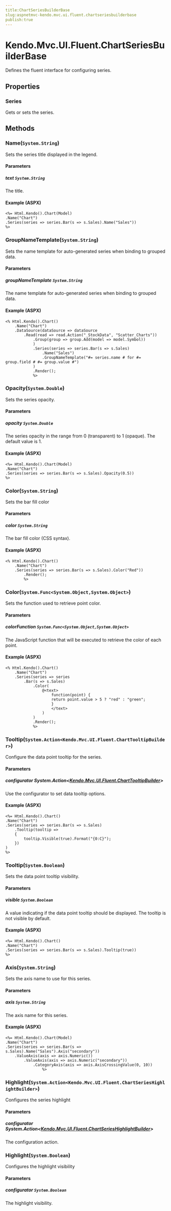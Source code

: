 ```yaml
---
title:ChartSeriesBuilderBase
slug:aspnetmvc-kendo.mvc.ui.fluent.chartseriesbuilderbase
publish:true
---
```


# Kendo.Mvc.UI.Fluent.ChartSeriesBuilderBase
Defines the fluent interface for configuring series.


## Properties
### Series
Gets or sets the series.



## Methods

### Name(`System.String`)
Sets the series title displayed in the legend.


#### Parameters

##### text `System.String`
The title.




#### Example (ASPX)
    <%= Html.Kendo().Chart(Model)
    .Name("Chart")
    .Series(series => series.Bar(s => s.Sales).Name("Sales"))
    %>


### GroupNameTemplate(`System.String`)
Sets the name template for auto-generated series when binding to grouped data.


#### Parameters

##### groupNameTemplate `System.String`
The name template for auto-generated series when binding to grouped data.




#### Example (ASPX)
    <% Html.Kendo().Chart()
        .Name("Chart")
        .DataSource(dataSource => dataSource
            .Read(read => read.Action("_StockData", "Scatter_Charts"))
                .Group(group => group.Add(model => model.Symbol))
                )
                .Series(series => series.Bar(s => s.Sales)
                    .Name("Sales")
                    .GroupNameTemplate("#= series.name # for #= group.field # #= group.value #")
                )
                .Render();
                %>


### Opacity(`System.Double`)
Sets the series opacity.


#### Parameters

##### opacity `System.Double`
The series opacity in the range from 0 (transparent) to 1 (opaque).
            The default value is 1.




#### Example (ASPX)
    <%= Html.Kendo().Chart(Model)
    .Name("Chart")
    .Series(series => series.Bar(s => s.Sales).Opacity(0.5))
    %>


### Color(`System.String`)
Sets the bar fill color


#### Parameters

##### color `System.String`
The bar fill color (CSS syntax).




#### Example (ASPX)
    <% Html.Kendo().Chart()
        .Name("Chart")
        .Series(series => series.Bar(s => s.Sales).Color("Red"))
            .Render();
            %>


### Color(`System.Func<System.Object,System.Object>`)
Sets the function used to retrieve point color.


#### Parameters

##### colorFunction `System.Func<System.Object,System.Object>`
The JavaScript function that will be executed
            to retrieve the color of each point.




#### Example (ASPX)
    <% Html.Kendo().Chart()
        .Name("Chart")
        .Series(series => series
            .Bar(s => s.Sales)
                .Color(
                    @<text>
                        function(point) {
                        return point.value > 5 ? "red" : "green";
                        }
                        </text>
                    )
                )
                .Render();
                %>


### Tooltip(`System.Action<Kendo.Mvc.UI.Fluent.ChartTooltipBuilder>`)
Configure the data point tooltip for the series.


#### Parameters

##### configurator System.Action<[Kendo.Mvc.UI.Fluent.ChartTooltipBuilder](/api/wrappers/aspnet-mvc/Kendo.Mvc.UI.Fluent/ChartTooltipBuilder)>
Use the configurator to set data tooltip options.




#### Example (ASPX)
    <%= Html.Kendo().Chart()
    .Name("Chart")
    .Series(series => series.Bar(s => s.Sales)
        .Tooltip(tooltip =>
        {
            tooltip.Visible(true).Format("{0:C}");
        })
    )
    %>


### Tooltip(`System.Boolean`)
Sets the data point tooltip visibility.


#### Parameters

##### visible `System.Boolean`
A value indicating if the data point tooltip should be displayed.
            The tooltip is not visible by default.




#### Example (ASPX)
    <%= Html.Kendo().Chart()
    .Name("Chart")
    .Series(series => series.Bar(s => s.Sales).Tooltip(true))
    %>


### Axis(`System.String`)
Sets the axis name to use for this series.


#### Parameters

##### axis `System.String`
The axis name for this series.




#### Example (ASPX)
    <%= Html.Kendo().Chart(Model)
    .Name("Chart")
    .Series(series => series.Bar(s => s.Sales).Name("Sales").Axis("secondary"))
        .ValueAxis(axis => axis.Numeric())
            .ValueAxis(axis => axis.Numeric("secondary"))
                .CategoryAxis(axis => axis.AxisCrossingValue(0, 10))
                    %>


### Highlight(`System.Action<Kendo.Mvc.UI.Fluent.ChartSeriesHighlightBuilder>`)
Configures the series highlight


#### Parameters

##### configurator System.Action<[Kendo.Mvc.UI.Fluent.ChartSeriesHighlightBuilder](/api/wrappers/aspnet-mvc/Kendo.Mvc.UI.Fluent/ChartSeriesHighlightBuilder)>
The configuration action.





### Highlight(`System.Boolean`)
Configures the highlight visibility


#### Parameters

##### configurator `System.Boolean`
The highlight visibility.







